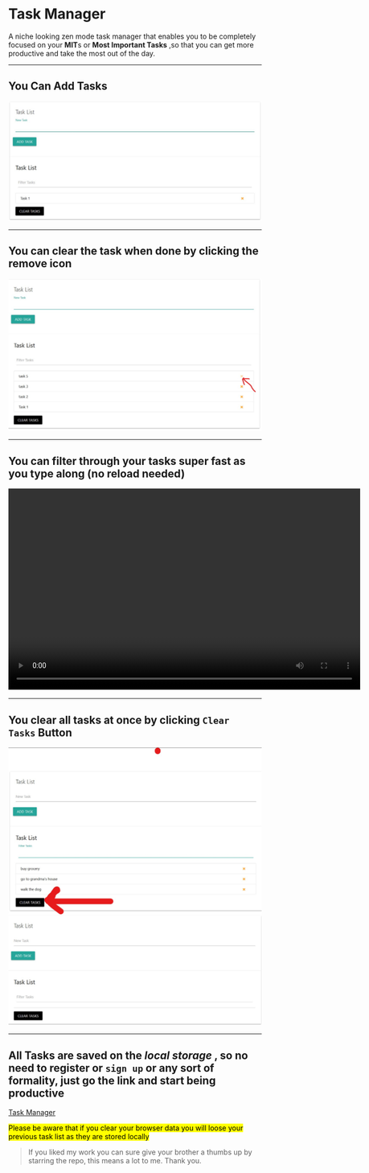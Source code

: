 #							Task Manager
A niche looking zen mode task manager that enables you to be completely focused on your **MIT**s or **Most Important Tasks** ,so that you can get more productive and take the most out of the day.

---



## You Can Add Tasks
![Adding Task](./resources/pic%201.jpg)

---
## You can clear the task when done  by clicking the remove icon
![clearing task](./resources/pic3.jpg)

---
## You can filter through your tasks super fast as you type along (no reload needed)
<video width="700" height="400" autoplay> <source src="./resources/filter.mp4" type="video/mp4"> Your browser doesn't support this </video>

---
## You clear all tasks at once by clicking `Clear Tasks` Button
![clear tasks](./resources/pic%204.jpg)
![blank screen](./resources/pic%202.jpg)

---
## All Tasks are saved on the *local storage* , so no need to **register** or `sign up` or any sort of formality, just go the link and start being productive

[Task Manager](https://mahabubarafat.github.io/taskmanager/)

<mark> Please be aware that if you clear your browser data you will loose your previous task list as they are stored locally </mark>


> If you liked my work you can sure give your brother a thumbs up by starring the repo, this means a lot to me. Thank you.